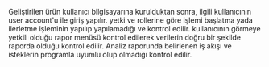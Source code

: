 
Geliştirilen  ürün kullanıcı bilgisayarına kurulduktan sonra, ilgili kullanıcının user account'u ile giriş yapılır. yetki ve rollerine göre işlemi başlatma yada ilerletme işleminin yapılıp yapılamadığı ve kontrol edilir. kullanıcının görmeye yetkili olduğu rapor menüsü kontrol edilerek verilerin doğru bir şekilde raporda olduğu kontrol edilir. Analiz raporunda belirlenen iş akışı ve isteklerin programla uyumlu olup olmadığı kontrol edilir.